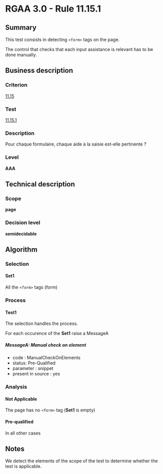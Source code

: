 # RGAA 3.0 -  Rule 11.15.1

## Summary

This test consists in detecting `<form>` tags on the page.

The control that checks that each input assistance is relevant has to be done manually.

## Business description

### Criterion

[11.15](http://disic.github.io/rgaa_referentiel_en/RGAA3.0_Criteria_English_version_v1.html#crit-11-15)

### Test

[11.15.1](http://disic.github.io/rgaa_referentiel_en/RGAA3.0_Criteria_English_version_v1.html#test-11-15-1)

### Description

Pour chaque formulaire, chaque aide &agrave; la saisie est-elle pertinente ?

### Level

**AAA**

## Technical description

### Scope

**page**

### Decision level

**semidecidable**

## Algorithm

### Selection

#### Set1

All the `<form>` tags (form)

### Process

#### Test1

The selection handles the process.

For each occurence of the **Set1** raise a MessageA

##### MessageA: Manual check on element

-   code : ManualCheckOnElements
-   status: Pre-Qualified
-   parameter : snippet
-   present in source : yes

### Analysis

#### Not Applicable

The page has no `<form>` tag (**Set1** is empty)

#### Pre-qualified

In all other cases

## Notes

We detect the elements of the scope of the test to determine whether the
test is applicable.
